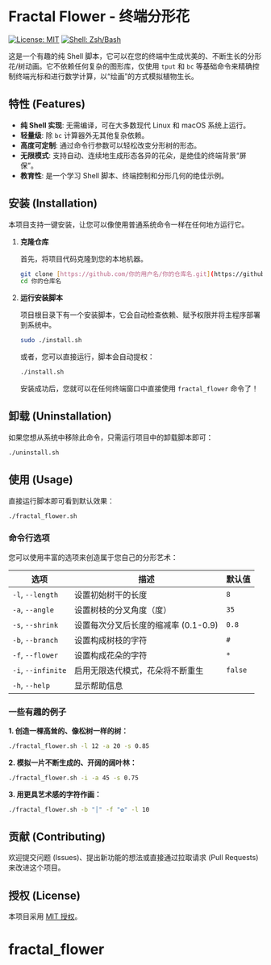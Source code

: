 # Fractal Flower - 终端分形花

[![License: MIT](https://img.shields.io/badge/License-MIT-yellow.svg)](https://opensource.org/licenses/MIT)
[![Shell: Zsh/Bash](https://img.shields.io/badge/Shell-Zsh%20%7C%20Bash-blue)](https://www.zsh.org/)

这是一个有趣的纯 Shell 脚本，它可以在您的终端中生成优美的、不断生长的分形花/树动画。它不依赖任何复杂的图形库，仅使用 `tput` 和 `bc` 等基础命令来精确控制终端光标和进行数学计算，以“绘画”的方式模拟植物生长。


## 特性 (Features)

- **纯 Shell 实现**: 无需编译，可在大多数现代 Linux 和 macOS 系统上运行。
- **轻量级**: 除 `bc` 计算器外无其他复杂依赖。
- **高度可定制**: 通过命令行参数可以轻松改变分形树的形态。
- **无限模式**: 支持自动、连续地生成形态各异的花朵，是绝佳的终端背景“屏保”。
- **教育性**: 是一个学习 Shell 脚本、终端控制和分形几何的绝佳示例。


## 安装 (Installation)

本项目支持一键安装，让您可以像使用普通系统命令一样在任何地方运行它。

1.  **克隆仓库**

    首先，将项目代码克隆到您的本地机器。
    ```bash
    git clone [https://github.com/你的用户名/你的仓库名.git](https://github.com/你的用户名/你的仓库名.git)
    cd 你的仓库名
    ```

2.  **运行安装脚本**

    项目根目录下有一个安装脚本，它会自动检查依赖、赋予权限并将主程序部署到系统中。
    ```bash
    sudo ./install.sh
    ```
    或者，您可以直接运行，脚本会自动提权：
    ```bash
    ./install.sh
    ```
    安装成功后，您就可以在任何终端窗口中直接使用 `fractal_flower` 命令了！

## 卸载 (Uninstallation)

如果您想从系统中移除此命令，只需运行项目中的卸载脚本即可：
```bash
./uninstall.sh
```

## 使用 (Usage)

直接运行脚本即可看到默认效果：
```bash
./fractal_flower.sh
```

### 命令行选项

您可以使用丰富的选项来创造属于您自己的分形艺术：

| 选项            | 描述                                     | 默认值      |
|-----------------|------------------------------------------|-------------|
| `-l`, `--length`| 设置初始树干的长度                       | `8`         |
| `-a`, `--angle` | 设置树枝的分叉角度（度）                 | `35`        |
| `-s`, `--shrink`| 设置每次分叉后长度的缩减率 (0.1-0.9)     | `0.8`       |
| `-b`, `--branch`| 设置构成树枝的字符                       | `#`         |
| `-f`, `--flower`| 设置构成花朵的字符                       | `*`         |
| `-i`, `--infinite`| 启用无限迭代模式，花朵将不断重生         | `false`     |
| `-h`, `--help`  | 显示帮助信息                             |             |

### 一些有趣的例子

**1. 创造一棵高耸的、像松树一样的树：**
```bash
./fractal_flower.sh -l 12 -a 20 -s 0.85
```

**2. 模拟一片不断生成的、开阔的阔叶林：**
```bash
./fractal_flower.sh -i -a 45 -s 0.75
```

**3. 用更具艺术感的字符作画：**
```bash
./fractal_flower.sh -b "│" -f "✿" -l 10
```

## 贡献 (Contributing)

欢迎提交问题 (Issues)、提出新功能的想法或直接通过拉取请求 (Pull Requests) 来改进这个项目。

## 授权 (License)

本项目采用 [MIT 授权](https://opensource.org/licenses/MIT)。
# fractal_flower
